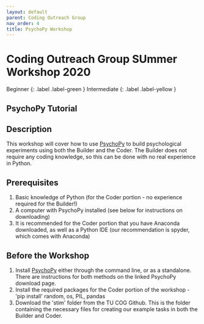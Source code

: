 ```yaml
---
layout: default
parent: Coding Outreach Group
nav_order: 4
title: PsychoPy Workshop
---
```

# Coding Outreach Group SUmmer Workshop 2020
Beginner {: .label .label-green }
Intermediate
{: .label .label-yellow }
## PsychoPy Tutorial

## Description

This workshop will cover how to use [PsychoPy](https://www.psychopy.org/index.html) to build psychological experiments using both the Builder and the Coder. The Builder does not require any coding knowledge, so this can be done with no real experience in Python.

## Prerequisites

1. Basic knowledge of Python (for the Coder portion - no experience required for the Builder!)
2. A computer with PsychoPy installed (see below for instructions on downloading)
3. It is recommended for the Coder portion that you have Anaconda downloaded, as well as a Python IDE (our recommendation is spyder, which comes with Anaconda)

## Before the Workshop

1. Install [PsychoPy](https://www.psychopy.org/download.html) either through the command line, or as a standalone. There are instructions for both methods on the linked PsychoPy download page.
2. Install the required packages for the Coder portion of the workshop - 'pip install' random, os, PIL, pandas
3. Download the 'stim' folder from the TU COG Github. This is the folder containing the necessary files for creating our example tasks in both the Builder and Coder.

